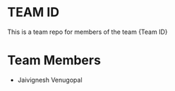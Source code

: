 # TEAM ID
This is a team repo for members of the team {Team ID}

# Team Members
* Jaivignesh Venugopal
